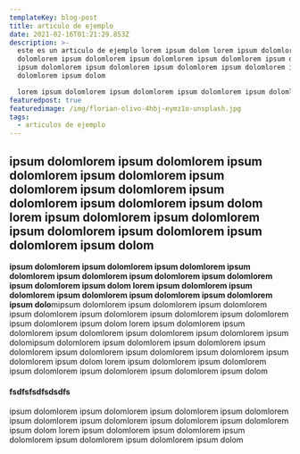 ```yaml
---
templateKey: blog-post
title: articulo de ejemplo
date: 2021-02-16T01:21:29.853Z
description: >-
  este es un articulo de ejemplo lorem ipsum dolom lorem ipsum dolomlorem ipsum
  dolomlorem ipsum dolomlorem ipsum dolomlorem ipsum dolomlorem ipsum dolomlorem
  ipsum dolomlorem ipsum dolomlorem ipsum dolomlorem ipsum dolomlorem ipsum
  dolomlorem ipsum dolom

  lorem ipsum dolomlorem ipsum dolomlorem ipsum dolomlorem ipsum dolomlorem ipsum dolomlorem ipsum dolom
featuredpost: true
featuredimage: /img/florian-olivo-4hbj-eymz1o-unsplash.jpg
tags:
  - articulos de ejemplo
---
```

## ipsum dolomlorem ipsum dolomlorem ipsum dolomlorem ipsum dolomlorem ipsum dolomlorem ipsum dolomlorem ipsum dolomlorem ipsum dolomlorem ipsum dolom lorem ipsum dolomlorem ipsum dolomlorem ipsum dolomlorem ipsum dolomlorem ipsum dolomlorem ipsum dolom

 **ipsum dolomlorem ipsum dolomlorem ipsum dolomlorem ipsum dolomlorem ipsum dolomlorem ipsum dolomlorem ipsum dolomlorem ipsum dolomlorem ipsum dolom lorem ipsum dolomlorem ipsum dolomlorem ipsum dolomlorem ipsum dolomlorem ipsum dolomlorem ipsum dolo**mipsum dolomlorem ipsum dolomlorem ipsum dolomlorem ipsum dolomlorem ipsum dolomlorem ipsum dolomlorem ipsum dolomlorem ipsum dolomlorem ipsum dolom lorem ipsum dolomlorem ipsum dolomlorem ipsum dolomlorem ipsum dolomlorem ipsum dolomlorem ipsum dolomipsum dolomlorem ipsum dolomlorem ipsum dolomlorem ipsum dolomlorem ipsum dolomlorem ipsum dolomlorem ipsum dolomlorem ipsum dolomlorem ipsum dolom lorem ipsum dolomlorem ipsum dolomlorem ipsum dolomlorem ipsum dolomlorem ipsum dolomlorem ipsum dolom





#### fsdfsfsdfsdsdfs



ipsum dolomlorem ipsum dolomlorem ipsum dolomlorem ipsum dolomlorem ipsum dolomlorem ipsum dolomlorem ipsum dolomlorem ipsum dolomlorem ipsum dolom lorem ipsum dolomlorem ipsum dolomlorem ipsum dolomlorem ipsum dolomlorem ipsum dolomlorem ipsum dolom